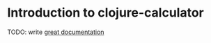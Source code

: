 # Introduction to clojure-calculator

TODO: write [great documentation](http://jacobian.org/writing/what-to-write/)
